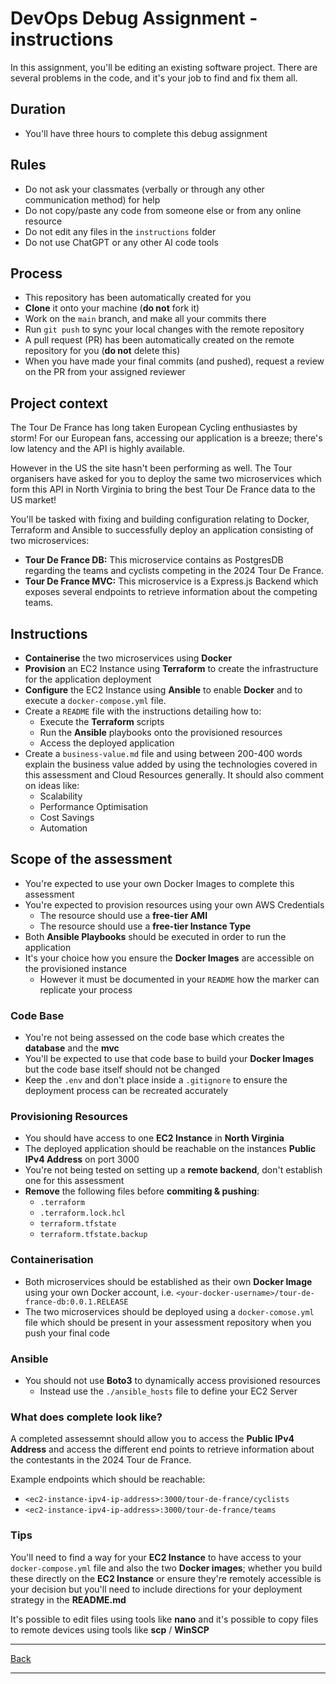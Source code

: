 # DevOps Debug Assignment - instructions

In this assignment, you'll be editing an existing software project. There are several problems in the code, and it's your job to find and fix them all.

## Duration

- You'll have three hours to complete this debug assignment

## Rules

- Do not ask your classmates (verbally or through any other communication method) for help
- Do not copy/paste any code from someone else or from any online resource
- Do not edit any files in the `instructions` folder
- Do not use ChatGPT or any other AI code tools

## Process

- This repository has been automatically created for you
- **Clone** it onto your machine (**do not** fork it)
- Work on the `main` branch, and make all your commits there
- Run `git push` to sync your local changes with the remote repository
- A pull request (PR) has been automatically created on the remote repository for you (**do not** delete this)
- When you have made your final commits (and pushed), request a review on the PR from your assigned reviewer

## Project context

The Tour De France has long taken European Cycling enthusiastes by storm! For our European fans, accessing our application is a breeze; there's low latency and the API is highly available. 

However in the US the site hasn't been performing as well. The Tour organisers have asked for you to deploy the same two microservices which form this API in North Virginia to bring the best Tour De France data to the US market!

You'll be tasked with fixing and building configuration relating to Docker, Terraform and Ansible to successfully deploy an application consisting of two microservices:
- **Tour De France DB:** This microservice contains as PostgresDB regarding the teams and cyclists competing in the 2024 Tour De France.
- **Tour De France MVC:** This microservice is a Express.js Backend which exposes several endpoints to retrieve information about the competing teams. 

## Instructions

- **Containerise** the two microservices using **Docker**
- **Provision** an EC2 Instance using **Terraform** to create the infrastructure for the application deployment
- **Configure** the EC2 Instance using **Ansible** to enable **Docker** and to execute a `docker-compose.yml` file. 
- Create a `README` file with the instructions detailing how to:
  - Execute the **Terraform** scripts
  - Run the **Ansible** playbooks onto the provisioned resources
  - Access the deployed application
- Create a `business-value.md` file and using between 200-400 words explain the business value added by using the technologies covered in this assessment and Cloud Resources generally. It should also comment on ideas like:
  - Scalability
  - Performance Optimisation
  - Cost Savings
  - Automation 



## Scope of the assessment

- You're expected to use your own Docker Images to complete this assessment
- You're expected to provision resources using your own AWS Credentials
  - The resource should use a **free-tier AMI**
  - The resource should use a **free-tier Instance Type**
- Both **Ansible Playbooks** should be executed in order to run the application
- It's your choice how you ensure the **Docker Images** are accessible on the provisioned instance
  - However it must be documented in your `README` how the marker can replicate your process

### Code Base

- You're not being assessed on the code base which creates the **database** and the **mvc**
- You'll be expected to use that code base to build your **Docker Images** but the code base itself should not be changed
- Keep the `.env` and don't place inside a `.gitignore` to ensure the deployment process can be recreated accurately

### Provisioning Resources

- You should have access to one **EC2 Instance** in **North Virginia**
- The deployed application should be reachable on the instances **Public IPv4 Address** on port 3000
- You're not being tested on setting up a **remote backend**, don't establish one for this assessment 
- **Remove** the following files before **commiting & pushing**: 
  - `.terraform`
  - `.terraform.lock.hcl`
  - `terraform.tfstate`
  - `terraform.tfstate.backup`

### Containerisation

- Both microservices should be established as their own **Docker Image** using your own Docker account, i.e. `<your-docker-username>/tour-de-france-db:0.0.1.RELEASE`
- The two microservices should be deployed using a `docker-comose.yml` file which should be present in your assessment repository when you push your final code

### Ansible

- You should not use **Boto3** to dynamically access provisioned resources
  - Instead use the `./ansible_hosts` file to define your EC2 Server

### What does complete look like?

A completed assessemnt should allow you to access the **Public IPv4 Address** and access the different end points to retrieve information about the contestants in the 2024 Tour de France. 

Example endpoints which should be reachable:
- `<ec2-instance-ipv4-ip-address>:3000/tour-de-france/cyclists`
- `<ec2-instance-ipv4-ip-address>:3000/tour-de-france/teams`

### Tips

You'll need to find a way for your **EC2 Instance** to have access to your `docker-compose.yml` file and also the two **Docker images**; whether you build these directly on the **EC2 Instance** or ensure they're remotely accessible is your decision but you'll need to include directions for your deployment strategy in the **README.md**

It's possible to edit files using tools like **nano** and it's possible to copy files to remote devices using tools like **scp** / **WinSCP**

---

[Back](../README.md)

---
